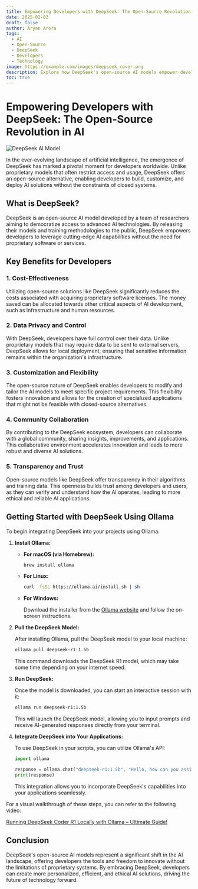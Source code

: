 ```yaml
---
title: Empowering Developers with DeepSeek: The Open-Source Revolution in AI
date: 2025-02-03
draft: false
author: Aryan Arora
tags:
  - AI
  - Open-Source
  - DeepSeek
  - Developers
  - Technology
image: https://example.com/images/deepseek_cover.png
description: Explore how DeepSeek's open-source AI models empower developers to innovate without the constraints of proprietary systems, ensuring data privacy and fostering community-driven advancements.
toc: true
---
```


# Empowering Developers with DeepSeek: The Open-Source Revolution in AI

![DeepSeek AI Model](https://example.com/images/deepseek_ai_model.png)

In the ever-evolving landscape of artificial intelligence, the emergence of DeepSeek has marked a pivotal moment for developers worldwide. Unlike proprietary models that often restrict access and usage, DeepSeek offers an open-source alternative, enabling developers to build, customize, and deploy AI solutions without the constraints of closed systems.

## What is DeepSeek?

DeepSeek is an open-source AI model developed by a team of researchers aiming to democratize access to advanced AI technologies. By releasing their models and training methodologies to the public, DeepSeek empowers developers to leverage cutting-edge AI capabilities without the need for proprietary software or services.

## Key Benefits for Developers

### 1. **Cost-Effectiveness**

Utilizing open-source solutions like DeepSeek significantly reduces the costs associated with acquiring proprietary software licenses. The money saved can be allocated towards other critical aspects of AI development, such as infrastructure and human resources.

### 2. **Data Privacy and Control**

With DeepSeek, developers have full control over their data. Unlike proprietary models that may require data to be sent to external servers, DeepSeek allows for local deployment, ensuring that sensitive information remains within the organization's infrastructure.

### 3. **Customization and Flexibility**

The open-source nature of DeepSeek enables developers to modify and tailor the AI models to meet specific project requirements. This flexibility fosters innovation and allows for the creation of specialized applications that might not be feasible with closed-source alternatives.

### 4. **Community Collaboration**

By contributing to the DeepSeek ecosystem, developers can collaborate with a global community, sharing insights, improvements, and applications. This collaborative environment accelerates innovation and leads to more robust and diverse AI solutions.

### 5. **Transparency and Trust**

Open-source models like DeepSeek offer transparency in their algorithms and training data. This openness builds trust among developers and users, as they can verify and understand how the AI operates, leading to more ethical and reliable AI applications.

## Getting Started with DeepSeek Using Ollama

To begin integrating DeepSeek into your projects using Ollama:

1. **Install Ollama:**

   - **For macOS (via Homebrew):**

     ```bash
     brew install ollama
     ```

   - **For Linux:**

     ```bash
     curl -fsSL https://ollama.ai/install.sh | sh
     ```

   - **For Windows:**

     Download the installer from the [Ollama website](https://ollama.ai/download) and follow the on-screen instructions.

2. **Pull the DeepSeek Model:**

   After installing Ollama, pull the DeepSeek model to your local machine:

   ```bash
   ollama pull deepseek-r1:1.5b
   ```

   This command downloads the DeepSeek R1 model, which may take some time depending on your internet speed.

3. **Run DeepSeek:**

   Once the model is downloaded, you can start an interactive session with it:

   ```bash
   ollama run deepseek-r1:1.5b
   ```

   This will launch the DeepSeek model, allowing you to input prompts and receive AI-generated responses directly from your terminal.

4. **Integrate DeepSeek into Your Applications:**

   To use DeepSeek in your scripts, you can utilize Ollama's API:

   ```python
   import ollama

   response = ollama.chat("deepseek-r1:1.5b", "Hello, how can you assist me?")
   print(response)
   ```

   This integration allows you to incorporate DeepSeek's capabilities into your applications seamlessly.

For a visual walkthrough of these steps, you can refer to the following video:

[Running DeepSeek Coder R1 Locally with Ollama – Ultimate Guide!](https://www.youtube.com/watch?v=JpWHzAqjuBo&utm_source=chatgpt.com)

## Conclusion

DeepSeek's open-source AI models represent a significant shift in the AI landscape, offering developers the tools and freedom to innovate without the limitations of proprietary systems. By embracing DeepSeek, developers can create more personalized, efficient, and ethical AI solutions, driving the future of technology forward.
